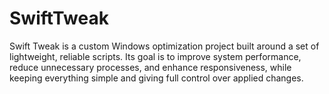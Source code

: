 # SwiftTweak
Swift Tweak is a custom Windows optimization project built around a set of lightweight, reliable scripts. Its goal is to improve system performance, reduce unnecessary processes, and enhance responsiveness, while keeping everything simple and giving full control over applied changes.


